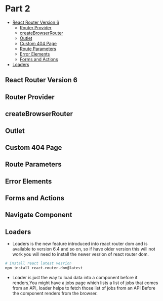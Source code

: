 # Part 2

- [React Router Version 6](#react-router-version-6)
  - [Router Provider](#router-provider)
  - [createBrowserRouter](#createbrowserrouter)
  - [Outlet](#outlet)
  - [Custom 404 Page](#custom-404-page)
  - [Route Parameters](#route-parameters)
  - [Error Elements](#error-elements)
  - [Forms and Actions](#forms-and-actions)
- [Loaders](#loaders)

## React Router Version 6

## Router Provider

## createBrowserRouter

## Outlet

## Custom 404 Page

## Route Parameters

## Error Elements

## Forms and Actions

## Navigate Component

## Loaders

- Loaders is the new feature introduced into react router dom and is available to version 6.4 and so on, so if have older version this will not work you will need to install the newer vesrion of react router dom.

```sh
# install react latest vesrion
npm install react-router-dom@latest
```

- Loader is just the way to load data into a component before it renders,You might have a jobs page which lists a list of jobs that comes from an API, loader helps to fetch those list of jobs from an API Before the component renders from the browser.
